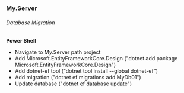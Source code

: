 ### My.Server

###### Database Migration
**Power Shell**
- Navigate to My.Server path project
- Add Microsoft.EntityFrameworkCore.Design ("dotnet add package Microsoft.EntityFrameworkCore.Design") 
- Add dotnet-ef tool ("dotnet tool install --global dotnet-ef")
-  Add migration ("dotnet ef migrations add MyDb01")
- Update database ("dotnet ef database update")
